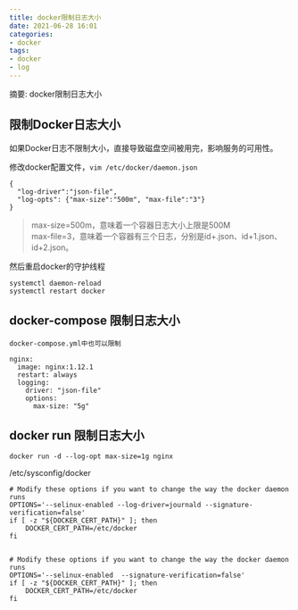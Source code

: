 ```yaml
---
title: docker限制日志大小
date: 2021-06-28 16:01
categories:
- docker
tags:
- docker
- log
---
```

	
	
摘要: docker限制日志大小
<!-- more -->


## 限制Docker日志大小
如果Docker日志不限制大小，直接导致磁盘空间被用完，影响服务的可用性。

修改docker配置文件，`vim /etc/docker/daemon.json`

```
{
  "log-driver":"json-file",
  "log-opts": {"max-size":"500m", "max-file":"3"}
}
```

>max-size=500m，意味着一个容器日志大小上限是500M <br>
max-file=3，意味着一个容器有三个日志，分别是id+.json、id+1.json、id+2.json。

然后重启docker的守护线程
```
systemctl daemon-reload
systemctl restart docker
```

## docker-compose 限制日志大小

```
docker-compose.yml中也可以限制 

nginx:
  image: nginx:1.12.1
  restart: always
  logging:
    driver: "json-file"
    options:
      max-size: "5g"
```

## docker run 限制日志大小
```
docker run -d --log-opt max-size=1g nginx
```



/etc/sysconfig/docker
```
# Modify these options if you want to change the way the docker daemon runs
OPTIONS='--selinux-enabled --log-driver=journald --signature-verification=false'
if [ -z "${DOCKER_CERT_PATH}" ]; then
    DOCKER_CERT_PATH=/etc/docker
fi


# Modify these options if you want to change the way the docker daemon runs
OPTIONS='--selinux-enabled  --signature-verification=false'
if [ -z "${DOCKER_CERT_PATH}" ]; then
    DOCKER_CERT_PATH=/etc/docker
fi

```
